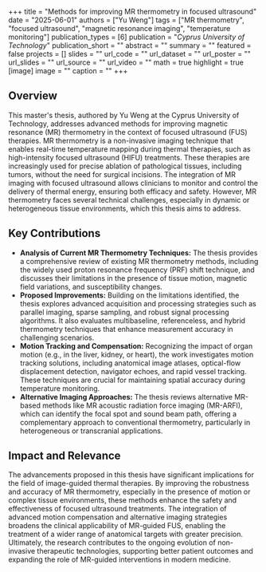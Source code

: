 +++
title = "Methods for improving MR thermometry in focused ultrasound"
date = "2025-06-01"
authors = ["Yu Weng"]
tags = ["MR thermometry", "focused ultrasound", "magnetic resonance imaging", "temperature monitoring"]
publication_types = [6]
publication = "_Cyprus University of Technology_"
publication_short = ""
abstract = ""
summary = ""
featured = false
projects = []
slides = ""
url_code = ""
url_dataset = ""
url_poster = ""
url_slides = ""
url_source = ""
url_video = ""
math = true
highlight = true
[image]
image = ""
caption = ""
+++

## Overview

This master's thesis, authored by Yu Weng at the Cyprus University of Technology, addresses advanced methods for improving magnetic resonance (MR) thermometry in the context of focused ultrasound (FUS) therapies. MR thermometry is a non-invasive imaging technique that enables real-time temperature mapping during thermal therapies, such as high-intensity focused ultrasound (HIFU) treatments. These therapies are increasingly used for precise ablation of pathological tissues, including tumors, without the need for surgical incisions. The integration of MR imaging with focused ultrasound allows clinicians to monitor and control the delivery of thermal energy, ensuring both efficacy and safety. However, MR thermometry faces several technical challenges, especially in dynamic or heterogeneous tissue environments, which this thesis aims to address.

## Key Contributions

- **Analysis of Current MR Thermometry Techniques:** The thesis provides a comprehensive review of existing MR thermometry methods, including the widely used proton resonance frequency (PRF) shift technique, and discusses their limitations in the presence of tissue motion, magnetic field variations, and susceptibility changes.
- **Proposed Improvements:** Building on the limitations identified, the thesis explores advanced acquisition and processing strategies such as parallel imaging, sparse sampling, and robust signal processing algorithms. It also evaluates multibaseline, referenceless, and hybrid thermometry techniques that enhance measurement accuracy in challenging scenarios.
- **Motion Tracking and Compensation:** Recognizing the impact of organ motion (e.g., in the liver, kidney, or heart), the work investigates motion tracking solutions, including anatomical image atlases, optical-flow displacement detection, navigator echoes, and rapid vessel tracking. These techniques are crucial for maintaining spatial accuracy during temperature monitoring.
- **Alternative Imaging Approaches:** The thesis reviews alternative MR-based methods like MR acoustic radiation force imaging (MR-ARFI), which can identify the focal spot and sound beam path, offering a complementary approach to conventional thermometry, particularly in heterogeneous or transcranial applications.

## Impact and Relevance

The advancements proposed in this thesis have significant implications for the field of image-guided thermal therapies. By improving the robustness and accuracy of MR thermometry, especially in the presence of motion or complex tissue environments, these methods enhance the safety and effectiveness of focused ultrasound treatments. The integration of advanced motion compensation and alternative imaging strategies broadens the clinical applicability of MR-guided FUS, enabling the treatment of a wider range of anatomical targets with greater precision. Ultimately, the research contributes to the ongoing evolution of non-invasive therapeutic technologies, supporting better patient outcomes and expanding the role of MR-guided interventions in modern medicine.
